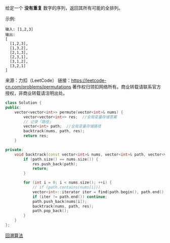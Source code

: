 给定一个 **没有重复** 数字的序列，返回其所有可能的全排列。

示例:

    输入: [1,2,3]
    输出:
    [
      [1,2,3],
      [1,3,2],
      [2,1,3],
      [2,3,1],
      [3,1,2],
      [3,2,1]
    ]

来源：力扣（LeetCode）
链接：https://leetcode-cn.com/problems/permutations
著作权归领扣网络所有。商业转载请联系官方授权，非商业转载请注明出处。

```c++
class Solution {
public:
    vector<vector<int>> permute(vector<int>& nums) {
        vector<vector<int>> res;  //全局变量存储答案
        // 记录「路径」
        vector<int> path;  //全局变量存储路径
        backtrack(nums, path, res);
        return res;
    }

private:
    void backtrack(const vector<int>& nums, vector<int>& path, vector<vector<int>>& res) {
        if (path.size() == nums.size()) {
            res.push_back(path);
            return;
        }

        for (int i = 0; i < nums.size(); ++i) {
            // if (path.contains(nums[i]))
            vector<int>::iterator iter = find(path.begin(), path.end(), nums[i]);
            if (iter != path.end()) continue;
            path.push_back(nums[i]);
            backtrack(nums, path, res);
            path.pop_back();
        }
    }
};
```

[回溯算法](../数据结构/回溯算法.md)
